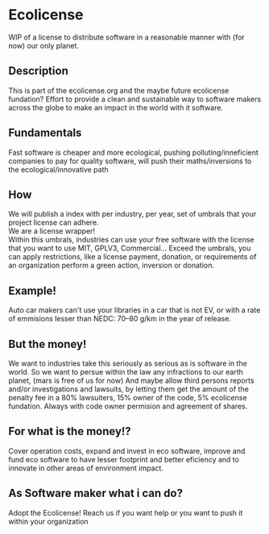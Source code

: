 # Ecolicense
WIP of a license to distribute software in a reasonable manner with (for now) our only planet.

## Description
This is part of the ecolicense.org and the maybe future ecolicense fundation? Effort to provide a clean and sustainable way to software makers across the globe to make an impact in the world with it software.

## Fundamentals
Fast software is cheaper and more ecological, pushing polluting/inneficient companies to pay for quality software, will push their maths/inversions to the ecological/innovative path

## How
We will publish a index with per industry, per year, set of umbrals that your project license can adhere.  
We are a license wrapper!  
Within this umbrals, industries can use your free software with the license that you want to use MIT, GPLV3, Commercial...
Exceed the umbrals, you can apply restrictions, like a license payment, donation, or requirements of an organization perform a green action, inversion or donation.

## Example!
Auto car makers can't use your libraries in a car that is not EV, or with a rate of emmisions lesser than NEDC: 70–80 g/km in the year of release.

## But the money!
We want to industries take this seriously as serious as is software in the world.
So we want to persue within the law any infractions to our earth planet, (mars is free of us for now)
And maybe allow third persons reports and/or investigations and lawsuits, by letting them get the amount of the penalty fee in a 80% lawsuiters, 15% owner of the code, 5% ecolicense fundation. Always with code owner permision and agreement of shares.

## For what is the money!?
Cover operation costs, expand and invest in eco software, improve and fund eco software to have lesser footprint and better eficiency and to innovate in other areas of environment impact.

## As Software maker what i can do?
Adopt the Ecolicense! Reach us if you want help or you want to push it within your organization
